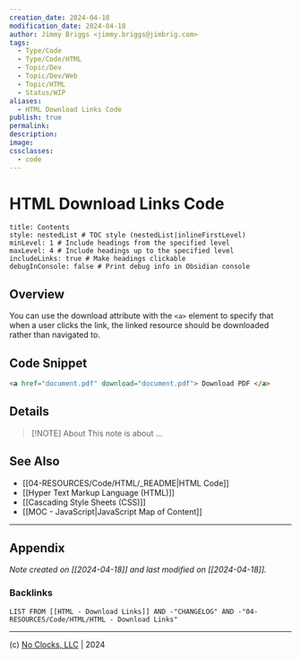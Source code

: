 ```yaml
---
creation_date: 2024-04-18
modification_date: 2024-04-18
author: Jimmy Briggs <jimmy.briggs@jimbrig.com>
tags:
  - Type/Code
  - Type/Code/HTML
  - Topic/Dev
  - Topic/Dev/Web
  - Topic/HTML
  - Status/WIP
aliases:
  - HTML Download Links Code
publish: true
permalink:
description:
image:
cssclasses:
  - code
---
```


# HTML Download Links Code

```table-of-contents
title: Contents 
style: nestedList # TOC style (nestedList|inlineFirstLevel)
minLevel: 1 # Include headings from the specified level
maxLevel: 4 # Include headings up to the specified level
includeLinks: true # Make headings clickable
debugInConsole: false # Print debug info in Obsidian console
```

## Overview

You can use the download attribute with the `<a>` element to specify that when a user clicks the link, the linked resource should be downloaded rather than navigated to.

## Code Snippet

```html
<a href="document.pdf" download="document.pdf"> Download PDF </a>
```

## Details

> [!NOTE] About
> This note is about ...

## See Also

- [[04-RESOURCES/Code/HTML/_README|HTML Code]]
- [[Hyper Text Markup Language (HTML)]]
- [[Cascading Style Sheets (CSS)]]
- [[MOC - JavaScript|JavaScript Map of Content]]


***

## Appendix

*Note created on [[2024-04-18]] and last modified on [[2024-04-18]].*

### Backlinks

```dataview
LIST FROM [[HTML - Download Links]] AND -"CHANGELOG" AND -"04-RESOURCES/Code/HTML/HTML - Download Links"
```

***

(c) [No Clocks, LLC](https://github.com/noclocks) | 2024